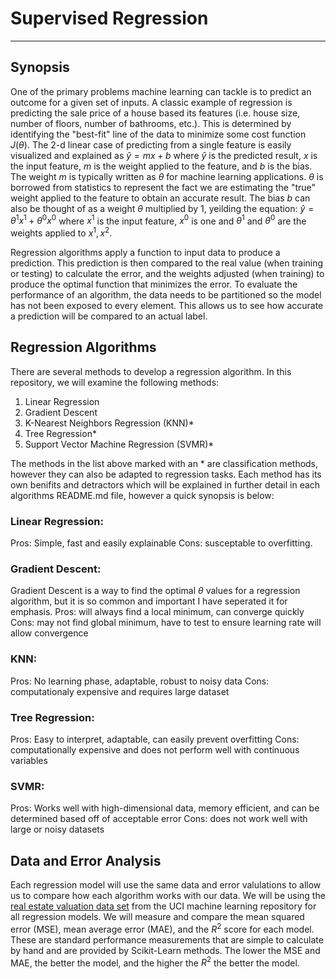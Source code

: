 # Supervised Regression

---

## Synopsis

One of the primary problems machine learning can tackle is to predict an outcome for a given set of inputs. A classic example of regression is predicting the sale price of a house based its features (i.e. house size, number of floors, number of bathrooms, etc.). This is determined by identifying the "best-fit" line of the data to minimize some cost function $J(\theta)$. The 2-d linear case of predicting from a single feature is easily visualized and explained as $\hat{y} = mx+b$ where $\hat{y}$ is the predicted result, $x$ is the input feature, $m$ is the weight applied to the feature, and $b$ is the bias. The weight $m$ is typically written as $\theta$ for machine learning applications. $\theta$ is borrowed from statistics to represent the fact we are estimating the "true" weight applied to the feature to obtain an accurate result. The bias $b$ can also be thought of as a weight $\theta$ multiplied by 1, yeilding the equation: $\hat{y} = \theta^1x^1 + \theta^0x^0$ where $x^1$ is the input feature, $x^0$ is one and $\theta^1$ and $\theta^0$ are the weights applied to $x^1, x^2$.

Regression algorithms apply a function to input data to produce a prediction. This prediction is then compared to the real value (when training or testing) to calculate the error, and the weights adjusted (when training) to produce the optimal function that minimizes the error. To evaluate the performance of an algorithm, the data needs to be partitioned so the model has not been exposed to every element. This allows us to see how accurate a prediction will be compared to an actual label. 

## Regression Algorithms

There are several methods to develop a regression algorithm. In this repository, we will examine the following methods:

1. Linear Regression
2. Gradient Descent
3. K-Nearest Neighbors Regression (KNN)*
4. Tree Regression*
5. Support Vector Machine Regression (SVMR)*

The methods in the list above marked with an * are classification methods, however they can also be adapted to regression tasks. Each method has its own benifits and detractors which will be explained in further detail in each algorithms README.md file, however a quick synopsis is below:

### Linear Regression: 
Pros: Simple, fast and easily explainable 
Cons: susceptable to overfitting.

### Gradient Descent: 
Gradient Descent is a way to find the optimal $\theta$ values for a regression algorithm, but it is so common and important I have seperated it for emphasis.
Pros: will always find a local minimum, can converge quickly
Cons: may not find global minimum, have to test to ensure learning rate will allow convergence

### KNN: 
Pros: No learning phase, adaptable, robust to noisy data 
Cons: computationaly expensive and requires large dataset

### Tree Regression: 
Pros: Easy to interpret, adaptable, can easily prevent overfitting 
Cons: computationally expensive and does not perform well with continuous variables

### SVMR: 
Pros: Works well with high-dimensional data, memory efficient, and can be determined based off of acceptable error
Cons: does not work well with large or noisy datasets

## Data and Error Analysis
Each regression model will use the same data and error valulations to allow us to compare how each algorithm works with our data. We will be using the [real estate valuation data set](https://archive.ics.uci.edu/ml/datasets/Real+estate+valuation+data+set) from the UCI machine learning repository for all regression models. We will measure and compare the mean squared error (MSE), mean average error (MAE), and the $R^2$ score for each model. These are standard performance measurements that are simple to calculate by hand and are provided by Scikit-Learn methods. The lower the MSE and MAE, the better the model, and the higher the $R^2$ the better the model. 

